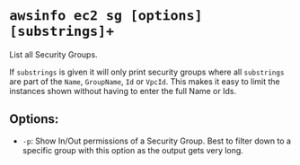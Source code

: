 # `awsinfo ec2 sg [options] [substrings]+`

List all Security Groups. 

If `substrings` is given it will only print security groups where all `substrings` are part of the `Name`,
 `GroupName`, `Id` or `VpcId`. This makes it easy to limit the instances shown without having to enter the 
 full Name or Ids.
 
## Options:
* `-p`: Show In/Out permissions of a Security Group. Best to filter down to a specific group with this option
as the output gets very long.